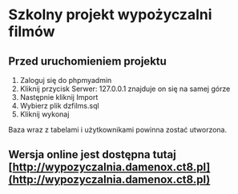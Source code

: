 # Szkolny projekt wypożyczalni filmów

## Przed uruchomieniem projektu

1. Zaloguj się do phpmyadmin
2. Kliknij przycisk Serwer: 127.0.0.1 znajduje on się na samej górze
3. Następnie kliknij Import
4. Wybierz plik dzfilms.sql
5. Kliknij wykonaj

Baza wraz z tabelami i użytkownikami powinna zostać utworzona.

## Wersja online jest dostępna tutaj [http://wypozyczalnia.damenox.ct8.pl](http://wypozyczalnia.damenox.ct8.pl)
